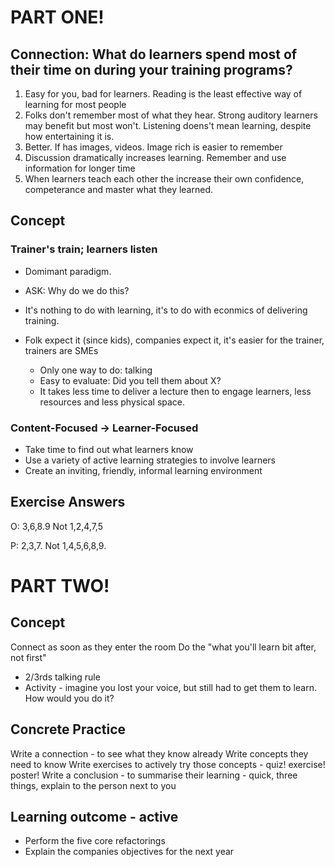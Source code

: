 # PART ONE!

## Connection: What do learners spend most of their time on during your training programs?

1. Easy for you, bad for learners. Reading is the least effective way of learning for most people
2. Folks don't remember most of what they hear. Strong auditory learners may benefit but most won't. Listening doens't mean learning, despite how entertaining it is.
3. Better. If has images, videos. Image rich is easier to remember
4. Discussion dramatically increases learning. Remember and use information for longer time
5. When learners teach each other the increase their own confidence, competerance and master what they learned.

## Concept

### Trainer's train; learners listen

- Domimant paradigm.

- ASK: Why do we do this?

- It's nothing to do with learning, it's to do with econmics of delivering training.
- Folk expect it (since kids), companies expect it, it's easier for the trainer, trainers are SMEs
  - Only one way to do: talking
  - Easy to evaluate: Did you tell them about X?
  - It takes less time to deliver a lecture then to engage learners, less resources and less physical space.

### Content-Focused -> Learner-Focused

- Take time to find out what learners know
- Use a variety of active learning strategies to involve learners
- Create an inviting, friendly, informal learning environment

## Exercise Answers

O: 3,6,8.9 Not 1,2,4,7,5

P: 2,3,7. Not 1,4,5,6,8,9.







# PART TWO!

## Concept

Connect as soon as they enter the room
Do the "what you'll learn bit after, not first"

- 2/3rds talking rule
- Activity - imagine you lost your voice, but still had to get them to learn. How would you do it?

## Concrete Practice

Write a connection - to see what they know already
Write concepts they need to know
Write exercises to actively try those concepts - quiz! exercise! poster!
Write a conclusion - to summarise their learning - quick, three things, explain to the person next to you

## Learning outcome - active

- Perform the five core refactorings
- Explain the companies objectives for the next year
